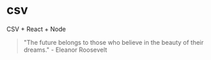 # csv
CSV + React + Node


<!-- INSPIRATIONAL_QUOTE_START -->
> "The future belongs to those who believe in the beauty of their dreams." - Eleanor Roosevelt
<!-- INSPIRATIONAL_QUOTE_END -->
